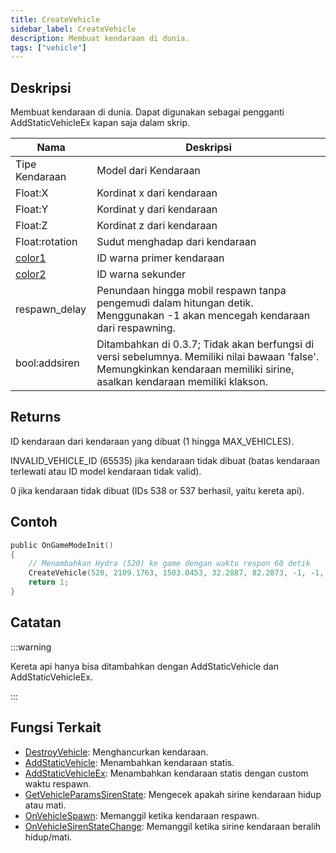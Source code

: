 ```yaml
---
title: CreateVehicle
sidebar_label: CreateVehicle
description: Membuat kendaraan di dunia.
tags: ["vehicle"]
---
```


## Deskripsi

Membuat kendaraan di dunia. Dapat digunakan sebagai pengganti AddStaticVehicleEx kapan saja dalam skrip.

| Nama                                     | Deskripsi                                                                                                                                      |
| ---------------------------------------- | ------------------------------------------------------------------------------------------------------------------------------------------------ |
| Tipe Kendaraan                              | Model dari Kendaraan                                                                                                                       |
| Float:X                                  | Kordinat x dari kendaraan                                                                                                                |
| Float:Y                                  | Kordinat y dari kendaraan                                                                                                                |
| Float:Z                                  | Kordinat z dari kendaraan                                                                                                                |
| Float:rotation                           | Sudut menghadap dari kendaraan                                                                                                                |
| [color1](../resources/vehiclecolorid) |ID warna primer kendaraan                                                                                                                            |
| [color2](../resources/vehiclecolorid) | ID warna sekunder                                                                                                                          |
| respawn_delay                            | Penundaan hingga mobil respawn tanpa pengemudi dalam hitungan detik. Menggunakan -1 akan mencegah kendaraan dari respawning.                             |
| bool:addsiren                            | Ditambahkan di 0.3.7; Tidak akan berfungsi di versi sebelumnya. Memiliki nilai bawaan 'false'. Memungkinkan kendaraan memiliki sirine, asalkan kendaraan memiliki klakson. |

## Returns

ID kendaraan dari kendaraan yang dibuat (1 hingga MAX_VEHICLES).

INVALID_VEHICLE_ID (65535) jika kendaraan tidak dibuat (batas kendaraan terlewati atau ID model kendaraan tidak valid).

0 jika kendaraan tidak dibuat (IDs 538 or 537 berhasil, yaitu kereta api).

## Contoh

```c
public OnGameModeInit()
{
    // Menambahkan Hydra (520) ke game dengan waktu respon 60 detik
    CreateVehicle(520, 2109.1763, 1503.0453, 32.2887, 82.2873, -1, -1, 60);
    return 1;
}
```

## Catatan

:::warning

Kereta api hanya bisa ditambahkan dengan AddStaticVehicle dan AddStaticVehicleEx.

:::

## Fungsi Terkait

- [DestroyVehicle](DestroyVehicle): Menghancurkan kendaraan.
- [AddStaticVehicle](AddStaticVehicle): Menambahkan kendaraan statis.
- [AddStaticVehicleEx](AddStaticVehicleEx): Menambahkan kendaraan statis dengan custom waktu respawn.
- [GetVehicleParamsSirenState](GetVehicleParamsSirenState): Mengecek apakah sirine kendaraan hidup atau mati.
- [OnVehicleSpawn](../callbacks/OnVehicleSpawn): Memanggil ketika kendaraan respawn.
- [OnVehicleSirenStateChange](../callbacks/OnVehicleSirenStateChange): Memanggil ketika sirine kendaraan beralih hidup/mati.